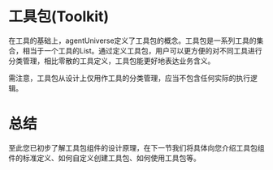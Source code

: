 # 工具包(Toolkit)
在工具的基础上，agentUniverse定义了工具包的概念。工具包是一系列工具的集合，相当于一个工具的List。通过定义工具包，用户可以更方便的对不同工具进行分类管理，相比零散的工具定义，工具包能更好地表达业务含义。

需注意，工具包从设计上仅用作工具的分类管理，应当不包含任何实际的执行逻辑。

# 总结
至此您已初步了解工具包组件的设计原理，在下一节我们将具体向您介绍工具包组件的标准定义、如何自定义创建工具包、如何使用工具包等。

